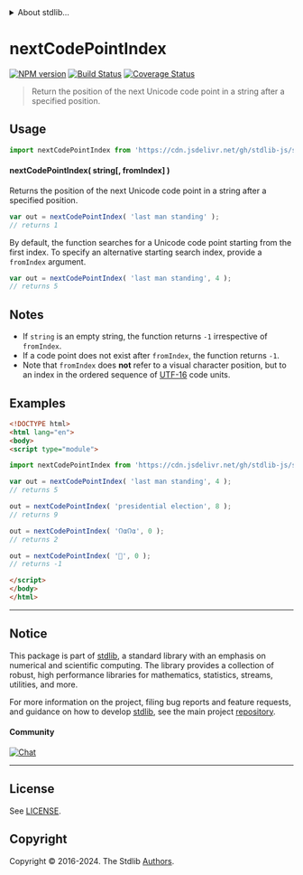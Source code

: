 <!--

@license Apache-2.0

Copyright (c) 2023 The Stdlib Authors.

Licensed under the Apache License, Version 2.0 (the "License");
you may not use this file except in compliance with the License.
You may obtain a copy of the License at

   http://www.apache.org/licenses/LICENSE-2.0

Unless required by applicable law or agreed to in writing, software
distributed under the License is distributed on an "AS IS" BASIS,
WITHOUT WARRANTIES OR CONDITIONS OF ANY KIND, either express or implied.
See the License for the specific language governing permissions and
limitations under the License.

-->


<details>
  <summary>
    About stdlib...
  </summary>
  <p>We believe in a future in which the web is a preferred environment for numerical computation. To help realize this future, we've built stdlib. stdlib is a standard library, with an emphasis on numerical and scientific computation, written in JavaScript (and C) for execution in browsers and in Node.js.</p>
  <p>The library is fully decomposable, being architected in such a way that you can swap out and mix and match APIs and functionality to cater to your exact preferences and use cases.</p>
  <p>When you use stdlib, you can be absolutely certain that you are using the most thorough, rigorous, well-written, studied, documented, tested, measured, and high-quality code out there.</p>
  <p>To join us in bringing numerical computing to the web, get started by checking us out on <a href="https://github.com/stdlib-js/stdlib">GitHub</a>, and please consider <a href="https://opencollective.com/stdlib">financially supporting stdlib</a>. We greatly appreciate your continued support!</p>
</details>

# nextCodePointIndex

[![NPM version][npm-image]][npm-url] [![Build Status][test-image]][test-url] [![Coverage Status][coverage-image]][coverage-url] <!-- [![dependencies][dependencies-image]][dependencies-url] -->

> Return the position of the next Unicode code point in a string after a specified position.

<!-- Section to include introductory text. Make sure to keep an empty line after the intro `section` element and another before the `/section` close. -->

<section class="intro">

</section>

<!-- /.intro -->

<!-- Package usage documentation. -->



<section class="usage">

## Usage

```javascript
import nextCodePointIndex from 'https://cdn.jsdelivr.net/gh/stdlib-js/string-next-code-point-index@esm/index.mjs';
```

#### nextCodePointIndex( string\[, fromIndex] )

Returns the position of the next Unicode code point in a string after a specified position.

```javascript
var out = nextCodePointIndex( 'last man standing' );
// returns 1
```

By default, the function searches for a Unicode code point starting from the first index. To specify an alternative starting search index, provide a `fromIndex` argument.

```javascript
var out = nextCodePointIndex( 'last man standing', 4 );
// returns 5
```

</section>

<!-- /.usage -->

<!-- Package usage notes. Make sure to keep an empty line after the `section` element and another before the `/section` close. -->

<section class="notes">

## Notes

-   If `string` is an empty string, the function returns `-1` irrespective of `fromIndex`.
-   If a code point does not exist after `fromIndex`, the function returns `-1`.
-   Note that `fromIndex` does **not** refer to a visual character position, but to an index in the ordered sequence of [UTF-16][utf-16] code units.

</section>

<!-- /.notes -->

<!-- Package usage examples. -->

<section class="examples">

## Examples

<!-- eslint no-undef: "error" -->

```html
<!DOCTYPE html>
<html lang="en">
<body>
<script type="module">

import nextCodePointIndex from 'https://cdn.jsdelivr.net/gh/stdlib-js/string-next-code-point-index@esm/index.mjs';

var out = nextCodePointIndex( 'last man standing', 4 );
// returns 5

out = nextCodePointIndex( 'presidential election', 8 );
// returns 9

out = nextCodePointIndex( '𐒻𐓟𐒻𐓟', 0 );
// returns 2

out = nextCodePointIndex( '🌷', 0 );
// returns -1

</script>
</body>
</html>
```

</section>

<!-- /.examples -->

<!-- Section for describing a command-line interface. -->



<!-- Section to include cited references. If references are included, add a horizontal rule *before* the section. Make sure to keep an empty line after the `section` element and another before the `/section` close. -->

<section class="references">

</section>

<!-- /.references -->

<!-- Section for related `stdlib` packages. Do not manually edit this section, as it is automatically populated. -->

<section class="related">

</section>

<!-- /.related -->

<!-- Section for all links. Make sure to keep an empty line after the `section` element and another before the `/section` close. -->


<section class="main-repo" >

* * *

## Notice

This package is part of [stdlib][stdlib], a standard library with an emphasis on numerical and scientific computing. The library provides a collection of robust, high performance libraries for mathematics, statistics, streams, utilities, and more.

For more information on the project, filing bug reports and feature requests, and guidance on how to develop [stdlib][stdlib], see the main project [repository][stdlib].

#### Community

[![Chat][chat-image]][chat-url]

---

## License

See [LICENSE][stdlib-license].


## Copyright

Copyright &copy; 2016-2024. The Stdlib [Authors][stdlib-authors].

</section>

<!-- /.stdlib -->

<!-- Section for all links. Make sure to keep an empty line after the `section` element and another before the `/section` close. -->

<section class="links">

[npm-image]: http://img.shields.io/npm/v/@stdlib/string-next-code-point-index.svg
[npm-url]: https://npmjs.org/package/@stdlib/string-next-code-point-index

[test-image]: https://github.com/stdlib-js/string-next-code-point-index/actions/workflows/test.yml/badge.svg?branch=v0.2.2
[test-url]: https://github.com/stdlib-js/string-next-code-point-index/actions/workflows/test.yml?query=branch:v0.2.2

[coverage-image]: https://img.shields.io/codecov/c/github/stdlib-js/string-next-code-point-index/main.svg
[coverage-url]: https://codecov.io/github/stdlib-js/string-next-code-point-index?branch=main

<!--

[dependencies-image]: https://img.shields.io/david/stdlib-js/string-next-code-point-index.svg
[dependencies-url]: https://david-dm.org/stdlib-js/string-next-code-point-index/main

-->

[chat-image]: https://img.shields.io/gitter/room/stdlib-js/stdlib.svg
[chat-url]: https://app.gitter.im/#/room/#stdlib-js_stdlib:gitter.im

[stdlib]: https://github.com/stdlib-js/stdlib

[stdlib-authors]: https://github.com/stdlib-js/stdlib/graphs/contributors

[cli-section]: https://github.com/stdlib-js/string-next-code-point-index#cli
[cli-url]: https://github.com/stdlib-js/string-next-code-point-index/tree/cli
[@stdlib/string-next-code-point-index]: https://github.com/stdlib-js/string-next-code-point-index/tree/main

[umd]: https://github.com/umdjs/umd
[es-module]: https://developer.mozilla.org/en-US/docs/Web/JavaScript/Guide/Modules

[deno-url]: https://github.com/stdlib-js/string-next-code-point-index/tree/deno
[deno-readme]: https://github.com/stdlib-js/string-next-code-point-index/blob/deno/README.md
[umd-url]: https://github.com/stdlib-js/string-next-code-point-index/tree/umd
[umd-readme]: https://github.com/stdlib-js/string-next-code-point-index/blob/umd/README.md
[esm-url]: https://github.com/stdlib-js/string-next-code-point-index/tree/esm
[esm-readme]: https://github.com/stdlib-js/string-next-code-point-index/blob/esm/README.md
[branches-url]: https://github.com/stdlib-js/string-next-code-point-index/blob/main/branches.md

[stdlib-license]: https://raw.githubusercontent.com/stdlib-js/string-next-code-point-index/main/LICENSE

[standard-streams]: https://en.wikipedia.org/wiki/Standard_streams

[utf-16]: https://en.wikipedia.org/wiki/UTF-16

</section>

<!-- /.links -->
